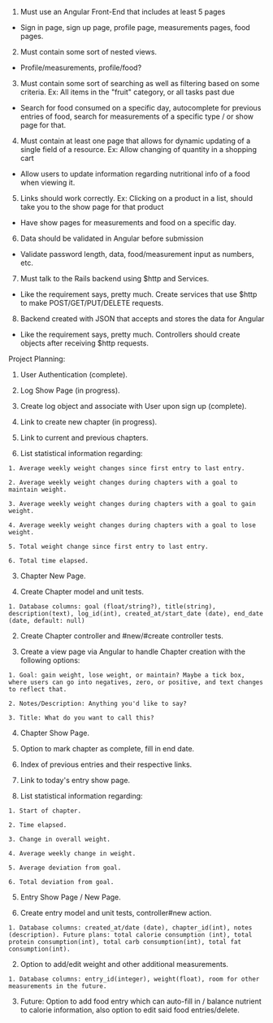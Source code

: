 1. Must use an Angular Front-End that includes at least 5 pages
  - Sign in page, sign up page, profile page, measurements pages, food pages.
2. Must contain some sort of nested views.
  - Profile/measurements, profile/food?
3. Must contain some sort of searching as well as filtering based on some criteria. Ex: All items in the "fruit" category, or all tasks past due
  - Search for food consumed on a specific day, autocomplete for previous entries of food, search for measurements of a specific type / or show page for that.
4. Must contain at least one page that allows for dynamic updating of a single field of a resource. Ex: Allow changing of quantity in a shopping cart
  - Allow users to update information regarding nutritional info of a food when viewing it.
5. Links should work correctly. Ex: Clicking on a product in a list, should take you to the show page for that product
  - Have show pages for measurements and food on a specific day.
6. Data should be validated in Angular before submission
  - Validate password length, data, food/measurement input as numbers, etc.
7. Must talk to the Rails backend using $http and Services.
  - Like the requirement says, pretty much. Create services that use $http to make POST/GET/PUT/DELETE requests.
8. Backend created with JSON that accepts and stores the data for Angular
  - Like the requirement says, pretty much. Controllers should create objects after receiving $http requests.



Project Planning:


1. User Authentication (complete).

2. Log Show Page (in progress).

  1. Create log object and associate with User upon sign up (complete).

  2. Link to create new chapter (in progress).

  3. Link to current and previous chapters.

  4. List statistical information regarding:

    1. Average weekly weight changes since first entry to last entry.

    2. Average weekly weight changes during chapters with a goal to maintain weight.

    3. Average weekly weight changes during chapters with a goal to gain weight.

    4. Average weekly weight changes during chapters with a goal to lose weight.

    5. Total weight change since first entry to last entry.

    6. Total time elapsed.

3. Chapter New Page.

  1. Create Chapter model and unit tests.

    1. Database columns: goal (float/string?), title(string), description(text), log_id(int), created_at/start_date (date), end_date (date, default: null)

  2. Create Chapter controller and #new/#create controller tests.

  3. Create a view page via Angular to handle Chapter creation with the following options:

    1. Goal: gain weight, lose weight, or maintain? Maybe a tick box, where users can go into negatives, zero, or positive, and text changes to reflect that.

    2. Notes/Description: Anything you'd like to say?

    3. Title: What do you want to call this?

4. Chapter Show Page.

  1. Option to mark chapter as complete, fill in end date.

  2. Index of previous entries and their respective links.

  3. Link to today's entry show page.

  4. List statistical information regarding:

    1. Start of chapter.

    2. Time elapsed.

    3. Change in overall weight.

    4. Average weekly change in weight.

    5. Average deviation from goal.

    6. Total deviation from goal.

5. Entry Show Page / New Page.

  1. Create entry model and unit tests, controller#new action.

    1. Database columns: created_at/date (date), chapter_id(int), notes (description). Future plans: total calorie consumption (int), total protein consumption(int), total carb consumption(int), total fat consumption(int).

  2. Option to add/edit weight and other additional measurements.

    1. Database columns: entry_id(integer), weight(float), room for other measurements in the future.

  3. Future: Option to add food entry which can auto-fill in / balance nutrient to calorie information, also option to edit said food entries/delete.
